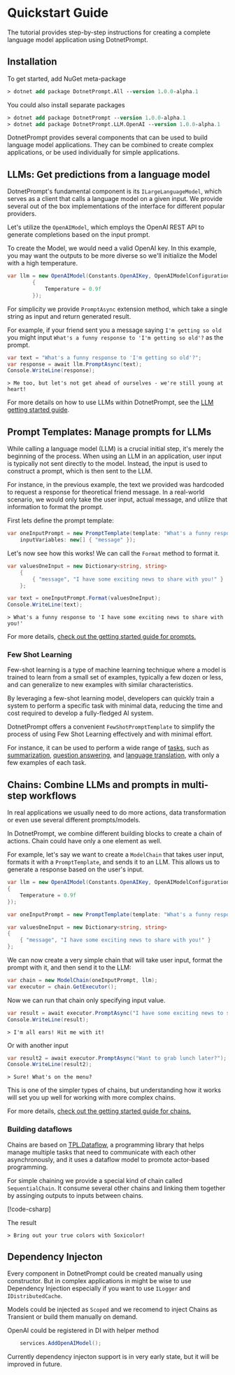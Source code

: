 # Quickstart Guide

The tutorial provides step-by-step instructions for creating a complete language model application using DotnetPrompt.

## Installation

To get started, add NuGet meta-package

```ps
> dotnet add package DotnetPrompt.All --version 1.0.0-alpha.1
```

You could also install separate packages

```ps
> dotnet add package DotnetPrompt --version 1.0.0-alpha.1
> dotnet add package DotnetPrompt.LLM.OpenAI --version 1.0.0-alpha.1
```

DotnetPrompt provides several components that can be used to build language model applications. 
They can be combined to create complex applications, or be used individually for simple applications.

## LLMs: Get predictions from a language model

DotnetPrompt's fundamental component is its `ILargeLanguageModel`, 
which serves as a client that calls a language model on a given input.
We provide several out of the box implementations of the interface for different popular providers.

Let's utilize the `OpenAIModel`, which employs the OpenAI REST API to generate completions based on the input prompt. 

To create the Model, we would need a valid OpenAI key. 
In this example, you may want the outputs to be more diverse so we'll initialize the Model with a high temperature.

```csharp
var llm = new OpenAIModel(Constants.OpenAIKey, OpenAIModelConfiguration.Default with
        {
            Temperature = 0.9f
        });
```

For simplicity we provide `PromptAsync` extension method, which take a single string as input and return generated result.

For example, if your friend sent you a message saying `I'm getting so old` you might input `What's a funny response to 'I'm getting so old'?` as the prompt. 

```csharp
var text = "What's a funny response to 'I'm getting so old'?";
var response = await llm.PromptAsync(text);
Console.WriteLine(response);
```

```text
> Me too, but let's not get ahead of ourselves - we're still young at heart!
```

For more details on how to use LLMs within DotnetPrompt, see the [LLM getting started guide](./llms/getting_started.md).

## Prompt Templates: Manage prompts for LLMs

While calling a language model (LLM) is a crucial initial step, it's merely the beginning of the process.
When using an LLM in an application, user input is typically not sent directly to the model. 
Instead, the input is used to construct a prompt, which is then sent to the LLM.

For instance, in the previous example, the text we provided was hardcoded to request a 
response for theoretical friend message. 
In a real-world scenario, we would only take the user 
input, actual message, and utilize that information to format the prompt.

First lets define the prompt template:

```csharp
var oneInputPrompt = new PromptTemplate(template: "What's a funny response to '{message}'", 
    inputVariables: new[] { "message" });
```

Let's now see how this works! We can call the `Format` method to format it.

```csharp
var valuesOneInput = new Dictionary<string, string>
    {
        { "message", "I have some exciting news to share with you!" }
    };

var text = oneInputPrompt.Format(valuesOneInput);
Console.WriteLine(text);
```

```text
> What's a funny response to 'I have some exciting news to share with you!'
```

For more details, [check out the getting started guide for prompts.](./prompts/getting_started.md)

### Few Shot Learning

Few-shot learning is a type of machine learning technique where a model is trained to learn from a small set of examples, 
typically a few dozen or less, and can generalize to new examples with similar characteristics. 

By leveraging a few-shot learning model, developers can quickly train a system to perform a specific task with minimal data, reducing the time and cost required to develop a fully-fledged AI system. 

DotnetPrompt offers a convenient `FewShotPromptTemplate` to simplify the process of using Few Shot Learning effectively and with minimal effort.

For instance, it can be used to perform a wide range of 
[tasks](./prompts/few_shots_example.md), such as [summarization](./prompts/few_shots_example.md#summarization), 
[question answering](./prompts/few_shots_example.md#question-answering), 
and [language translation](./prompts/few_shots_example.md##machine-translation), with only a few examples of each task. 

## Chains: Combine LLMs and prompts in multi-step workflows

In real applications we usually need to do more actions, data transformation or even use several different prompts/models.

In DotnetPrompt, we combine different building blocks to create a chain of actions. Chain could have only a one element as well.

For example, let's say we want to create a `ModelChain` that takes user input, formats it with a `PromptTemplate`, 
and sends it to an LLM. This allows us to generate a response based on the user's input.

```csharp
var llm = new OpenAIModel(Constants.OpenAIKey, OpenAIModelConfiguration.Default with
{
    Temperature = 0.9f
});

var oneInputPrompt = new PromptTemplate(template: "What's a funny response to '{message}'", inputVariables: new[] { "message" });

var valuesOneInput = new Dictionary<string, string>
{
    { "message", "I have some exciting news to share with you!" }
};
```

We can now create a very simple chain that will take user input, format the prompt with it, and then send it to the LLM:

```csharp
var chain = new ModelChain(oneInputPrompt, llm);
var executor = chain.GetExecutor();
```

Now we can run that chain only specifying input value.

```csharp
var result = await executor.PromptAsync("I have some exciting news to share with you!");
Console.WriteLine(result);
```
```text
> I'm all ears! Hit me with it!
```

Or with another input

```csharp
var result2 = await executor.PromptAsync("Want to grab lunch later?");
Console.WriteLine(result2);
```
```text
> Sure! What's on the menu?
```

This is one of the simpler types of chains, but understanding how it works will set you up well for working with 
more complex chains.

For more details, [check out the getting started guide for chains.](./chains/getting_started.md)

### Building dataflows

Chains are based on [TPL.Dataflow](https://learn.microsoft.com/en-us/dotnet/standard/parallel-programming/dataflow-task-parallel-library), a programming library that helps manage multiple tasks that need to communicate 
with each other asynchronously, and it uses a dataflow model to promote actor-based programming.

For simple chaining we provide a special kind of chain called `SequentialChain`. 
It consume several other chains and linking them together by assinging outputs to inputs between chains.

[!code-csharp[](../../DotnetPrompt.Tests.Examples/Chains/CombinedChainExamples.cs#SequentialChain_Example)]

The result

```text
> Bring out your true colors with Soxicolor!
```

## Dependency Injecton

Every component in DotnetPrompt could be created manually using constructor. But in complex applications in might be wise to use Dependency Injection especially if you want to use `ILogger` and `IDistributedCache`.

Models could be injected as `Scoped` and we recomend to inject Chains as Transient or build them manually on demand.

OpenAI could be registered in DI with helper method

```csharp
    services.AddOpenAIModel();
```

Currently dependency injecton support is in very early state, but it will be improved in future.